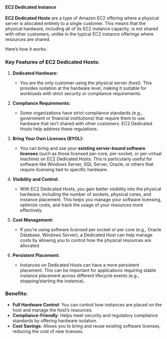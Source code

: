 
#### EC2 Dedicated Instance

**EC2 Dedicated Hosts** are a type of Amazon EC2 offering where a physical server is allocated entirely to a single customer. This means that the physical hardware, including all of its EC2 instance capacity, is not shared with other customers, unlike in the typical EC2 instance offerings where resources are shared.

Here’s how it works:

### Key Features of EC2 Dedicated Hosts:

1. **Dedicated Hardware:**
    
    - You are the only customer using the physical server (host). This provides isolation at the hardware level, making it suitable for workloads with strict security or compliance requirements.
2. **Compliance Requirements:**
    
    - Some organizations have strict compliance standards (e.g., government or financial institutions) that require them to use hardware that isn't shared with other customers. EC2 Dedicated Hosts help address these regulations.
3. **Bring Your Own Licenses (BYOL):**
    
    - You can bring and use your **existing server-bound software licenses** (such as those licensed per-core, per-socket, or per-virtual machine) on EC2 Dedicated Hosts. This is particularly useful for software like Windows Server, SQL Server, Oracle, or others that require licensing tied to specific hardware.
4. **Visibility and Control:**
    
    - With EC2 Dedicated Hosts, you gain better visibility into the physical hardware, including the number of sockets, physical cores, and instance placement. This helps you manage your software licensing, optimize costs, and track the usage of your resources more effectively.
5. **Cost Management:**
    
    - If you're using software licensed per socket or per core (e.g., Oracle Database, Windows Server), a Dedicated Host can help manage costs by allowing you to control how the physical resources are allocated.
6. **Persistent Placement:**
    
    - Instances on Dedicated Hosts can have a more persistent placement. This can be important for applications requiring stable instance placement across different lifecycle events (e.g., stopping/starting the instance).

### Benefits:

- **Full Hardware Control**: You can control how instances are placed on the host and manage the host’s resources.
- **Compliance-Friendly**: Helps meet security and regulatory compliance standards by offering hardware isolation.
- **Cost Savings**: Allows you to bring and reuse existing software licenses, reducing the cost of new licenses.